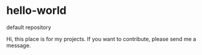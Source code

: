 # hello-world
default repository

Hi, this place is for my projects. If you want to contribute, please send me a message.
